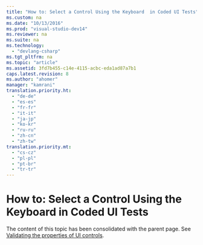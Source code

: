```yaml
---
title: "How to: Select a Control Using the Keyboard  in Coded UI Tests"
ms.custom: na
ms.date: "10/13/2016"
ms.prod: "visual-studio-dev14"
ms.reviewer: na
ms.suite: na
ms.technology: 
  - "devlang-csharp"
ms.tgt_pltfrm: na
ms.topic: "article"
ms.assetid: 3fd7b455-c14e-4115-acbc-eda1ad87a7b1
caps.latest.revision: 8
ms.author: "ahomer"
manager: "kamrani"
translation.priority.ht: 
  - "de-de"
  - "es-es"
  - "fr-fr"
  - "it-it"
  - "ja-jp"
  - "ko-kr"
  - "ru-ru"
  - "zh-cn"
  - "zh-tw"
translation.priority.mt: 
  - "cs-cz"
  - "pl-pl"
  - "pt-br"
  - "tr-tr"
---
```

# How to: Select a Control Using the Keyboard  in Coded UI Tests
The content of this topic has been consolidated with the parent page. See [Validating the properties of UI controls](../codequality/use-ui-automation-to-test-your-code.md#VerifyingCodeUsingCUITGenerateAssertions).
